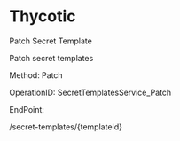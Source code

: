 #     Thycotic


Patch Secret Template

Patch secret templates

Method: Patch

OperationID: SecretTemplatesService_Patch

EndPoint:

/secret-templates/{templateId}
